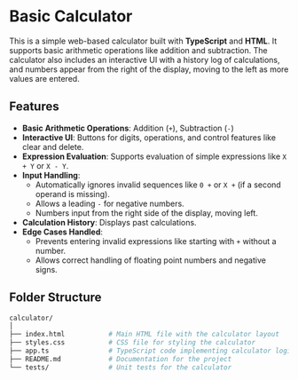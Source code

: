 # Basic Calculator

This is a simple web-based calculator built with **TypeScript** and **HTML**. It supports basic arithmetic operations like addition and subtraction. The calculator also includes an interactive UI with a history log of calculations, and numbers appear from the right of the display, moving to the left as more values are entered.

## Features

- **Basic Arithmetic Operations**: Addition (`+`), Subtraction (`-`)
- **Interactive UI**: Buttons for digits, operations, and control features like clear and delete.
- **Expression Evaluation**: Supports evaluation of simple expressions like `X + Y` or `X - Y`.
- **Input Handling**:
  - Automatically ignores invalid sequences like `0 +` or `X +` (if a second operand is missing).
  - Allows a leading `-` for negative numbers.
  - Numbers input from the right side of the display, moving left.
- **Calculation History**: Displays past calculations.
- **Edge Cases Handled**:
  - Prevents entering invalid expressions like starting with `+` without a number.
  - Allows correct handling of floating point numbers and negative signs.

## Folder Structure

```bash
calculator/
│
├── index.html           # Main HTML file with the calculator layout
├── styles.css           # CSS file for styling the calculator
├── app.ts               # TypeScript code implementing calculator logic
├── README.md            # Documentation for the project
└── tests/               # Unit tests for the calculator
